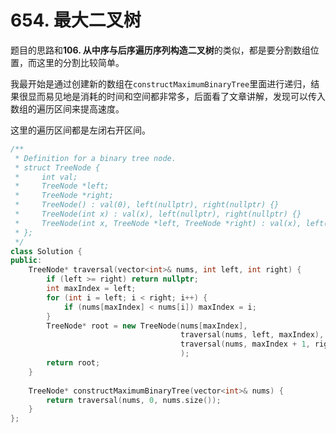 # 654. 最大二叉树

题目的思路和**106. 从中序与后序遍历序列构造二叉树**的类似，都是要分割数组位置，而这里的分割比较简单。

我最开始是通过创建新的数组在`constructMaximumBinaryTree`里面进行递归，结果很显而易见地是消耗的时间和空间都非常多，后面看了文章讲解，发现可以传入数组的遍历区间来提高速度。

这里的遍历区间都是左闭右开区间。

```c++
/**
 * Definition for a binary tree node.
 * struct TreeNode {
 *     int val;
 *     TreeNode *left;
 *     TreeNode *right;
 *     TreeNode() : val(0), left(nullptr), right(nullptr) {}
 *     TreeNode(int x) : val(x), left(nullptr), right(nullptr) {}
 *     TreeNode(int x, TreeNode *left, TreeNode *right) : val(x), left(left), right(right) {}
 * };
 */
class Solution {
public:
    TreeNode* traversal(vector<int>& nums, int left, int right) {
        if (left >= right) return nullptr;
        int maxIndex = left;
        for (int i = left; i < right; i++) {
            if (nums[maxIndex] < nums[i]) maxIndex = i;
        }
        TreeNode* root = new TreeNode(nums[maxIndex], 
                                      traversal(nums, left, maxIndex),
                                      traversal(nums, maxIndex + 1, right)
                                      );
        return root;
    }
    
    TreeNode* constructMaximumBinaryTree(vector<int>& nums) {
        return traversal(nums, 0, nums.size());
    }
};
```